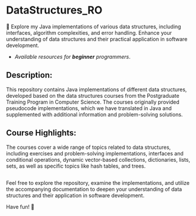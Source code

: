 # DataStructures_RO

🔮 Explore my Java implementations of various data structures, including interfaces, algorithm complexities, and error handling. Enhance your understanding of data structures and their practical application in software development. 

- *Available resources for **beginner** programmers*.

## Description:

This repository contains Java implementations of different data structures, developed based on the data structures courses from the Postgraduate Training Program in Computer Science. The courses originally provided pseudocode implementations, which we have translated in Java and supplemented with additional information and problem-solving solutions.

## Course Highlights:
The courses cover a wide range of topics related to data structures, including exercises and problem-solving implementations, interfaces and conditional operations, dynamic vector-based collections, dictionaries, lists, sets, as well as specific topics like hash tables, and trees.

## 
Feel free to explore the repository, examine the implementations, and utilize the accompanying documentation to deepen your understanding of data structures and their application in software development.

Have fun! 🎉 
